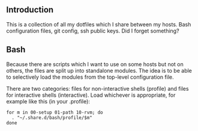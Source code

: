 
Introduction
------------

This is a collection of all my dotfiles which I share between my hosts.
Bash configuration files, git config, ssh public keys. Did I forget
something?


Bash
----

Because there are scripts which I want to use on some hosts but not on
others, the files are split up into standalone modules. The idea is to
be able to selectively load the modules from the top-level configuration
file.

There are two categories: files for non-interactive shells (profile) and
files for interactive shells (interactive). Load whichever is appropriate,
for example like this (in your .profile):

    for m in 00-setup 01-path 10-rvm; do
      . "~/.share.d/bash/profile/$m"
    done
